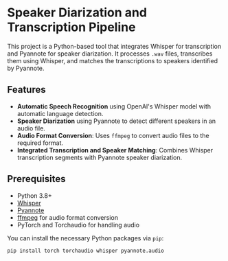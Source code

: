 # Speaker Diarization and Transcription Pipeline

This project is a Python-based tool that integrates Whisper for transcription and Pyannote for speaker diarization. It processes `.wav` files, transcribes them using Whisper, and matches the transcriptions to speakers identified by Pyannote.

## Features
- **Automatic Speech Recognition** using OpenAI's Whisper model with automatic language detection.
- **Speaker Diarization** using Pyannote to detect different speakers in an audio file.
- **Audio Format Conversion**: Uses `ffmpeg` to convert audio files to the required format.
- **Integrated Transcription and Speaker Matching**: Combines Whisper transcription segments with Pyannote speaker diarization.

## Prerequisites

- Python 3.8+
- [Whisper](https://github.com/openai/whisper)
- [Pyannote](https://github.com/pyannote/pyannote-audio)
- [ffmpeg](https://ffmpeg.org/download.html) for audio format conversion
- PyTorch and Torchaudio for handling audio

You can install the necessary Python packages via `pip`:

```bash
pip install torch torchaudio whisper pyannote.audio
